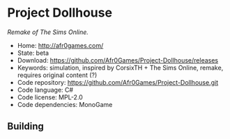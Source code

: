 # Project Dollhouse

_Remake of The Sims Online._

- Home: http://afr0games.com/
- State: beta
- Download: https://github.com/Afr0Games/Project-Dollhouse/releases
- Keywords: simulation, inspired by CorsixTH + The Sims Online, remake, requires original content (?)
- Code repository: https://github.com/Afr0Games/Project-Dollhouse.git
- Code language: C#
- Code license: MPL-2.0
- Code dependencies: MonoGame

## Building
